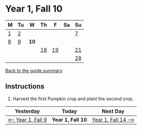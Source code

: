 # Year 1, Fall 10

| M                          | Tu                        | W                         | Th                        | F                         | Sa                        | Su                        |
| -------------------------- | ------------------------- | ------------------------- | ------------------------- |-------------------------- | ------------------------- | ------------------------- |
| [1](year-1-fall-1.md)      | [2](year-1-fall-2.md)     |                           |                           |                           |                           | [7](year-1-fall-7.md)     |
| [8](year-1-fall-8.md)      | [9](year-1-fall-9.md)     | **10**                    |                           |                           |                           |                           |
|                            |                           |                           | [18](year-1-fall-18.md)   | [19](year-1-fall-19.md)   |                           | [21](year-1-fall-14.md)   |
|                            |                           |                           |                           |                           |                           | [28](year-1-fall-28.md)   |

[Back to the guide summary](readme.md)

## Instructions

1. Harvest the first Pumpkin crop and plant the second crop.

| Yesterday                                   | Today                 | Next Day                                    |
| ------------------------------------------- | --------------------- | ------------------------------------------- |
| [⟵ Year 1, Fall 9](year-1-fall-9.md)       | **Year 1, Fall 10**   | [Year 1, Fall 14 ⟶](year-1-fall-14.md)     |
